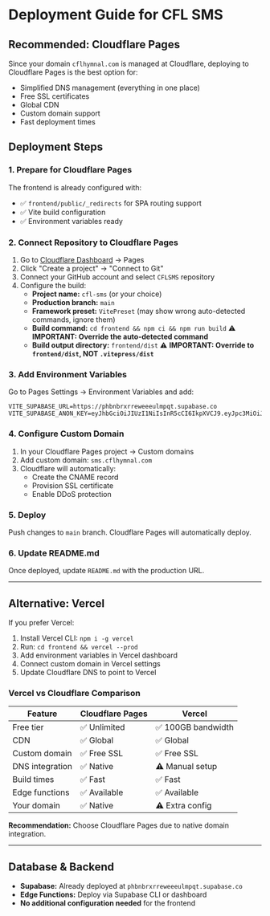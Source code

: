 # Deployment Guide for CFL SMS

## Recommended: Cloudflare Pages

Since your domain `cflhymnal.com` is managed at Cloudflare, deploying to Cloudflare Pages is the best option for:
- Simplified DNS management (everything in one place)
- Free SSL certificates
- Global CDN
- Custom domain support
- Fast deployment times

## Deployment Steps

### 1. Prepare for Cloudflare Pages

The frontend is already configured with:
- ✅ `frontend/public/_redirects` for SPA routing support
- ✅ Vite build configuration
- ✅ Environment variables ready

### 2. Connect Repository to Cloudflare Pages

1. Go to [Cloudflare Dashboard](https://dash.cloudflare.com) → Pages
2. Click "Create a project" → "Connect to Git"
3. Connect your GitHub account and select `CFLSMS` repository
4. Configure the build:
   - **Project name:** `cfl-sms` (or your choice)
   - **Production branch:** `main`
   - **Framework preset:** `VitePreset` (may show wrong auto-detected commands, ignore them)
   - **Build command:** `cd frontend && npm ci && npm run build` ⚠️ **IMPORTANT: Override the auto-detected command**
   - **Build output directory:** `frontend/dist` ⚠️ **IMPORTANT: Override to `frontend/dist`, NOT `.vitepress/dist`**

### 3. Add Environment Variables

Go to Pages Settings → Environment Variables and add:

```
VITE_SUPABASE_URL=https://phbnbrxrreweeeulmpqt.supabase.co
VITE_SUPABASE_ANON_KEY=eyJhbGciOiJIUzI1NiIsInR5cCI6IkpXVCJ9.eyJpc3MiOiJzdXBhYmFzZSIsInJlZiI6InBoYm5icnhycmV3ZWVldWxtcHF0Iiwicm9sZSI6ImFub24iLCJpYXQiOjE3NjE3OTQ1NzEsImV4cCI6MjA3NzM3MDU3MX0.zdoAWyHMCyYbMR0jFrylCW5qxxqYoD9jBjWLHS6WnJI
```

### 4. Configure Custom Domain

1. In your Cloudflare Pages project → Custom domains
2. Add custom domain: `sms.cflhymnal.com`
3. Cloudflare will automatically:
   - Create the CNAME record
   - Provision SSL certificate
   - Enable DDoS protection

### 5. Deploy

Push changes to `main` branch. Cloudflare Pages will automatically deploy.

### 6. Update README.md

Once deployed, update `README.md` with the production URL.

---

## Alternative: Vercel

If you prefer Vercel:

1. Install Vercel CLI: `npm i -g vercel`
2. Run: `cd frontend && vercel --prod`
3. Add environment variables in Vercel dashboard
4. Connect custom domain in Vercel settings
5. Update Cloudflare DNS to point to Vercel

### Vercel vs Cloudflare Comparison

| Feature | Cloudflare Pages | Vercel |
|---------|-----------------|--------|
| Free tier | ✅ Unlimited | ✅ 100GB bandwidth |
| CDN | ✅ Global | ✅ Global |
| Custom domain | ✅ Free SSL | ✅ Free SSL |
| DNS integration | ✅ Native | ⚠️ Manual setup |
| Build times | ✅ Fast | ✅ Fast |
| Edge functions | ✅ Available | ✅ Available |
| Your domain | ✅ Native | ⚠️ Extra config |

**Recommendation:** Choose Cloudflare Pages due to native domain integration.

---

## Database & Backend

- **Supabase:** Already deployed at `phbnbrxrreweeeulmpqt.supabase.co`
- **Edge Functions:** Deploy via Supabase CLI or dashboard
- **No additional configuration needed** for the frontend

